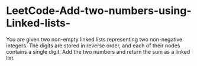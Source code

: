 # LeetCode-Add-two-numbers-using-Linked-lists-
You are given two non-empty linked lists representing two non-negative integers. The digits are stored in reverse order, and each of their nodes contains a single digit. Add the two numbers and return the sum as a linked list.
